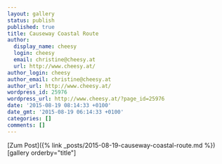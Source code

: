 ```yaml
---
layout: gallery
status: publish
published: true
title: Causeway Coastal Route
author:
  display_name: cheesy
  login: cheesy
  email: christine@cheesy.at
  url: http://www.cheesy.at/
author_login: cheesy
author_email: christine@cheesy.at
author_url: http://www.cheesy.at/
wordpress_id: 25976
wordpress_url: http://www.cheesy.at/?page_id=25976
date: '2015-08-19 08:14:33 +0100'
date_gmt: '2015-08-19 06:14:33 +0100'
categories: []
comments: []
---
```


[Zum Post]({% link _posts/2015-08-19-causeway-coastal-route.md %})
[gallery orderby="title"]
